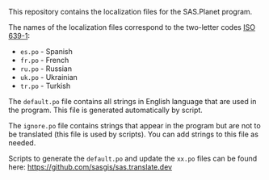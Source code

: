 
This repository contains the localization files for the SAS.Planet program.

The names of the localization files correspond to the two-letter codes [ISO 639-1](https://en.wikipedia.org/wiki/List_of_ISO_639-1_codes):
- `es.po` - Spanish
- `fr.po` - French
- `ru.po` - Russian
- `uk.po` - Ukrainian
- `tr.po` - Turkish

The `default.po` file contains all strings in English language that are used in the program. This file is generated automatically by script.

The `ignore.po` file contains strings that appear in the program but are not to be translated (this file is used by scripts). You can add strings to this file as needed. 

Scripts to generate the `default.po` and update the `xx.po` files can be found here: https://github.com/sasgis/sas.translate.dev
